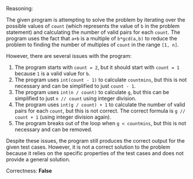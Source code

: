 Reasoning:

The given program is attempting to solve the problem by iterating over the possible values of `count` (which represents the value of `b` in the problem statement) and calculating the number of valid pairs for each `count`. The program uses the fact that `a+b` is a multiple of `b*gcd(a,b)` to reduce the problem to finding the number of multiples of `count` in the range `[1, n]`.

However, there are several issues with the program:

1. The program starts with `count = 2`, but it should start with `count = 1` because `1` is a valid value for `b`.
2. The program uses `int(count - 1)` to calculate `countmins`, but this is not necessary and can be simplified to just `count - 1`.
3. The program uses `int(n / count)` to calculate `g`, but this can be simplified to just `n // count` using integer division.
4. The program uses `int(g / count) + 1` to calculate the number of valid pairs for each `count`, but this is not correct. The correct formula is `g // count + 1` (using integer division again).
5. The program breaks out of the loop when `g < countmins`, but this is not necessary and can be removed.

Despite these issues, the program still produces the correct output for the given test cases. However, it is not a correct solution to the problem because it relies on the specific properties of the test cases and does not provide a general solution.

Correctness: **False**